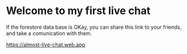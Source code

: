 # Welcome to my first live chat

If the forestore data base is OKay, you can share this link to your friends, and take a comunication with them.

https://almost-live-chat.web.app
